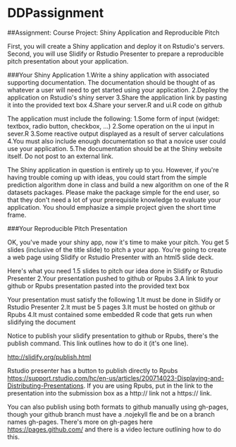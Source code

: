 # DDPassignment
##Assignment: Course Project: Shiny Application and Reproducible Pitch

First, you will create a Shiny application and deploy it on Rstudio's servers. Second, you will use Slidify or Rstudio Presenter to prepare a reproducible pitch presentation about your application.

###Your Shiny Application
1.Write a shiny application with associated supporting documentation. The documentation should be thought of as whatever a user will need to get started using your application.
2.Deploy the application on Rstudio's shiny server
3.Share the application link by pasting it into the provided text box
4.Share your server.R and ui.R code on github

The application must include the following:
1.Some form of input (widget: textbox, radio button, checkbox, ...)
2.Some operation on the ui input in sever.R
3.Some reactive output displayed as a result of server calculations
4.You must also include enough documentation so that a novice user could use your application.
5.The documentation should be at the Shiny website itself. Do not post to an external link.

The Shiny application in question is entirely up to you. However, if you're having trouble coming up with ideas, you could start from the simple prediction algorithm done in class and build a new algorithm on one of the R datasets packages. Please make the package simple for the end user, so that they don't need a lot of your prerequisite knowledge to evaluate your application. You should emphasize a simple project given the short time frame.

###Your Reproducible Pitch Presentation

OK, you've made your shiny app, now it's time to make your pitch. You get 5 slides (inclusive of the title slide) to pitch a your app. You're going to create a web page using Slidify or Rstudio Presenter with an html5 slide deck.

Here's what you need
1.5 slides to pitch our idea done in Slidify or Rstudio Presenter
2.Your presentation pushed to github or Rpubs
3.A link to your github or Rpubs presentation pasted into the provided text box

Your presentation must satisfy the following
1.It must be done in Slidify or Rstudio Presenter
2.It must be 5 pages
3.It must be hosted on github or Rpubs
4.It must contained some embedded R code that gets run when slidifying the document

Notice to publish your slidify presentation to github or Rpubs, there's the publish command. This link outlines how to do it (it's one line). 

http://slidify.org/publish.html

Rstudio presenter has a button to publish directly to Rpubs https://support.rstudio.com/hc/en-us/articles/200714023-Displaying-and-Distributing-Presentations. If you are using Rpubs, put in the link to the presentation into the submission box as a http:// link not a https:// link.

You can also publish using both formats to github manually using gh-pages, though your github branch must have a .nojekyll fle and be on a branch names gh-pages. There's more on gh-pages here https://pages.github.com/ and there is a video lecture outlining how to do this.

